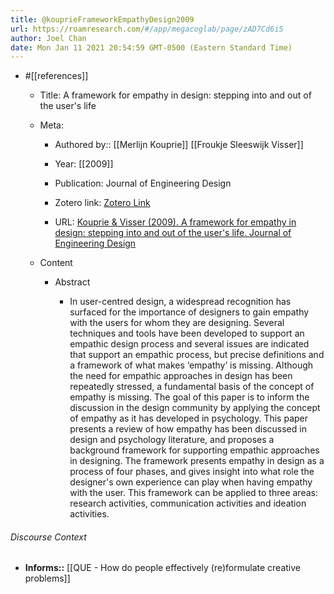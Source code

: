 ```yaml
---
title: @kouprieFrameworkEmpathyDesign2009
url: https://roamresearch.com/#/app/megacoglab/page/zAD7Cd6iS
author: Joel Chan
date: Mon Jan 11 2021 20:54:59 GMT-0500 (Eastern Standard Time)
---
```


- #[[references]]

    - Title: A framework for empathy in design: stepping into and out of the user's life

    - Meta:

        - Authored by:: [[Merlijn Kouprie]] [[Froukje Sleeswijk Visser]]

        - Year: [[2009]]

        - Publication: Journal of Engineering Design

        - Zotero link: [Zotero Link](zotero://select/items/1_VVUZDFUX)

        - URL: [Kouprie & Visser (2009). A framework for empathy in design: stepping into and out of the user's life. Journal of Engineering Design](http://dx.doi.org/10.1080/09544820902875033)

    - Content

        - Abstract

            - In user-centred design, a widespread recognition has surfaced for the importance of designers to gain empathy with the users for whom they are designing. Several techniques and tools have been developed to support an empathic design process and several issues are indicated that support an empathic process, but precise definitions and a framework of what makes ‘empathy’ is missing. Although the need for empathic approaches in design has been repeatedly stressed, a fundamental basis of the concept of empathy is missing. The goal of this paper is to inform the discussion in the design community by applying the concept of empathy as it has developed in psychology. This paper presents a review of how empathy has been discussed in design and psychology literature, and proposes a background framework for supporting empathic approaches in designing. The framework presents empathy in design as a process of four phases, and gives insight into what role the designer's own experience can play when having empathy with the user. This framework can be applied to three areas: research activities, communication activities and ideation activities.

###### Discourse Context

- **Informs::** [[QUE - How do people effectively (re)formulate creative problems]]
